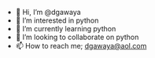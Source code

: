 - 👋 Hi, I’m @dgawaya
- 👀 I’m interested in python
- 🌱 I’m currently learning python
- 💞️ I’m looking to collaborate on python
- 📫 How to reach me; dgawaya@aol.com

<!---
dgawaya/dgawaya is a ✨ special ✨ repository because its `README.md` (this file) appears on your GitHub profile.
You can click the Preview link to take a look at your changes.
--->
